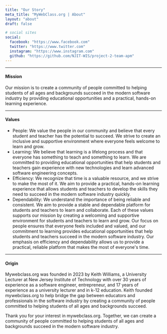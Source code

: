 ```yaml
---
title: "Our Story"
meta_title: "MyWebClass.org | About"
layout: "about"
draft: false

# social sites
social:
  facebook: "https://www.facebook.com"
  twitter: "https://www.twitter.com"
  instagram: "https://www.instagram.com"
  github: "https://github.com/NJIT-WIS/project-2-team-apm"
---
```


---

#### Mission
Our mission is to create a community of people committed to helping students 
of all ages and backgrounds succeed in the modern software industry by providing 
educational opportunities and a practical, hands-on learning experience.

---

#### Values
* People: We value the people in our community and believe that every student and teacher has the potential to succeed. We strive to create an inclusive and supportive environment where everyone feels welcome to learn and grow.
* Learning: We believe that learning is a lifelong process and that everyone has something to teach and something to learn. We are committed to providing educational opportunities that help students and teachers gain experience with new technologies and learn advanced software engineering concepts.
* Efficiency: We recognize that time is a valuable resource, and we strive to make the most of it. We aim to provide a practical, hands-on learning experience that allows students and teachers to develop the skills they need to succeed in the modern software industry quickly.
* Dependability: We understand the importance of being reliable and consistent. We aim to provide a stable and dependable platform for students and teachers to learn and collaborate.
Each of these values supports our mission by creating a welcoming and supportive environment for students and teachers to learn and grow. Our focus on people ensures that everyone feels included and valued, and our commitment to learning provides educational opportunities that help students and teachers succeed in the modern software industry. Our emphasis on efficiency and dependability allows us to provide a practical, reliable platform that makes the most of everyone's time.

---

#### Origin
Mywebclass.org was founded in 2023 by Keith Williams, a University Lecturer at New Jersey Institute of Technology with over 30 years of 
experience as a software engineer, entrepreneur, and 17 years of experience as a university lecturer and in k-12 education. Keith 
founded mywebclass.org to help bridge the gap between educators and professionals in the software industry by creating a community 
of people committed to helping students of all ages and backgrounds succeed.

Thank you for your interest in mywebclass.org. Together, we can create a community of people committed to helping students of all 
ages and backgrounds succeed in the modern software industry.
